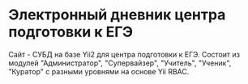 Электронный дневник центра подготовки к ЕГЭ
============================

Сайт - СУБД на базе Yii2 для центра подготовки к ЕГЭ. Состоит из модулей "Администратор", "Супервайзер", "Учитель", "Ученик", "Куратор" с разными уровнями на основе Yii RBAC.

